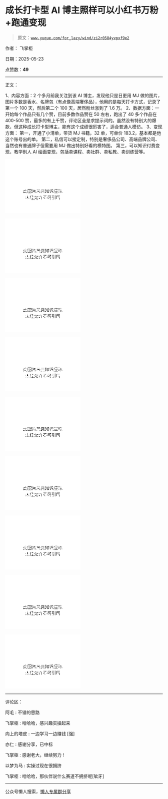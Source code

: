 # 成长打卡型 AI 博主照样可以小红书万粉+跑通变现

> 原文：[`www.yuque.com/for_lazy/wind/zi2r0584yvpxf9e2`](https://www.yuque.com/for_lazy/wind/zi2r0584yvpxf9e2)

作者： 飞掌柜

日期：2025-05-23

点赞数：**49**

* * *

正文：

1、内容方面：2 个多月前我关注到该 AI 博主，发现他只是日更用 MJ 做的图片，图片多数是香水、名牌包（有点像高端奢侈品），他用的是每天打卡方式，记录了第一个 100 天，然后第二个 100 天，居然粉丝涨到了 1.6 万。
2、数据方面：一开始每个作品只有几个赞，目前多数作品赞在 50 左右，跑出了 40 多个作品在 400-500 赞，最多的有上千赞，评论区全是求提示词的。虽然没有特别大的爆款，但这种成长打卡型博主，能有这个成绩很厉害了，适合普通人模仿。
3、变现方面： 第一，开通了小清单，带货 MJ 书籍，32 单，可单价 183.2，基本都是他这个账号出的单。
第二，私信可以接定制，特别是奢侈品公司、高端品牌公司、当然也有普通牌子但需要用 MJ 做出特别好看的模特图。
第三，可以知识付费变现，教学别人 AI 绘画变现，包括卖课程、卖社群、卖私教、卖训练营等。

![](img/749a98f011bf3e91450bb57579100e90.png "None")

![](img/009d52f52aeac66dcf28afe5dd5616e9.png "None")

![](img/3abecb48792db5c26cc32ac925d1e737.png "None")

![](img/22c2ef3f136ee28b75bdbf84303eb0c9.png "None")

![](img/29a7c29e459b6350c8dfea92fa9986a0.png "None")

![](img/369320dfd0e524eab4492b8504cdbb1b.png "None")

![](img/039615c3a758ae7aa2afb70bcea98378.png "None")

![](img/d7ce2ab560b0acb6f575324d3ef365f7.png "None")

![](img/9f29e8ee0c6271a048e8ee836ae43159.png "None")

* * *

评论区：

阿毛 : 不错的思路

飞掌柜 : 哈哈哈，感兴趣实操起来

向上的塔皮 : 一边学习一边赚钱 [强]

亦仁 : 感谢分享，已中标

飞掌柜 : 感谢老大，继续努力！

以梦为马 : 实操过现在很拥挤

飞掌柜 : 哈哈哈，那伙伴说什么赛道不拥挤呢[呲牙]

* * *

公众号懒人搜索，[懒人专属群分享](https://lazybook.fun/#/blog/group)